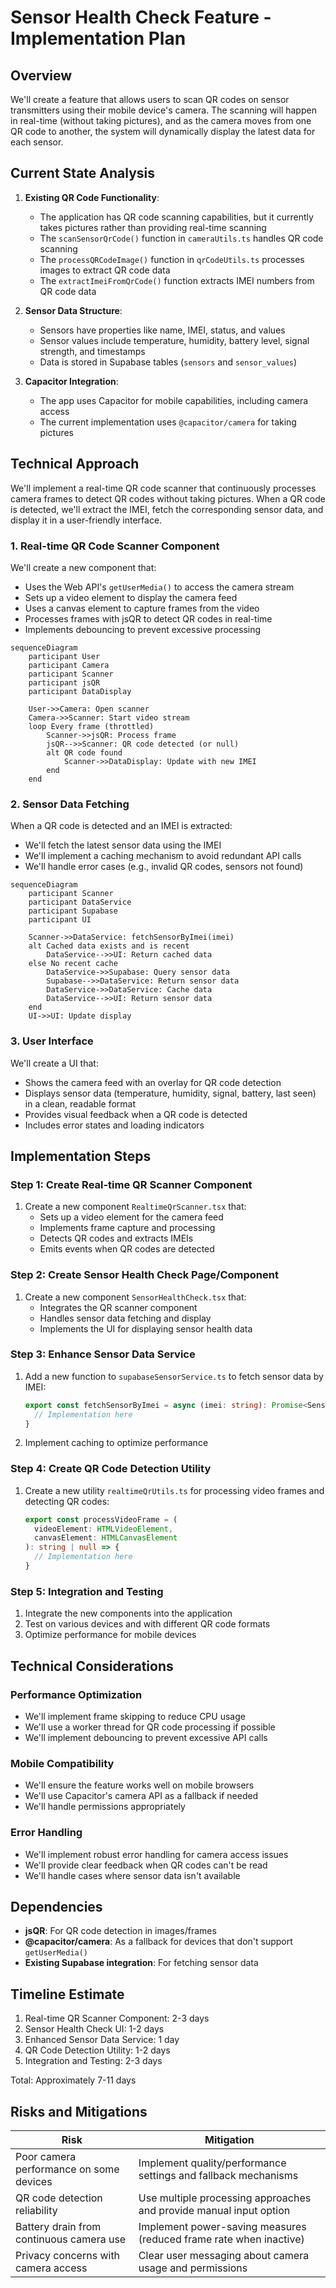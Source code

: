 # Sensor Health Check Feature - Implementation Plan

## Overview

We'll create a feature that allows users to scan QR codes on sensor transmitters using their mobile device's camera. The scanning will happen in real-time (without taking pictures), and as the camera moves from one QR code to another, the system will dynamically display the latest data for each sensor.

## Current State Analysis

1. **Existing QR Code Functionality**:
   - The application has QR code scanning capabilities, but it currently takes pictures rather than providing real-time scanning
   - The `scanSensorQrCode()` function in `cameraUtils.ts` handles QR code scanning
   - The `processQRCodeImage()` function in `qrCodeUtils.ts` processes images to extract QR code data
   - The `extractImeiFromQrCode()` function extracts IMEI numbers from QR code data

2. **Sensor Data Structure**:
   - Sensors have properties like name, IMEI, status, and values
   - Sensor values include temperature, humidity, battery level, signal strength, and timestamps
   - Data is stored in Supabase tables (`sensors` and `sensor_values`)

3. **Capacitor Integration**:
   - The app uses Capacitor for mobile capabilities, including camera access
   - The current implementation uses `@capacitor/camera` for taking pictures

## Technical Approach

We'll implement a real-time QR code scanner that continuously processes camera frames to detect QR codes without taking pictures. When a QR code is detected, we'll extract the IMEI, fetch the corresponding sensor data, and display it in a user-friendly interface.

### 1. Real-time QR Code Scanner Component

We'll create a new component that:
- Uses the Web API's `getUserMedia()` to access the camera stream
- Sets up a video element to display the camera feed
- Uses a canvas element to capture frames from the video
- Processes frames with jsQR to detect QR codes in real-time
- Implements debouncing to prevent excessive processing

```mermaid
sequenceDiagram
    participant User
    participant Camera
    participant Scanner
    participant jsQR
    participant DataDisplay

    User->>Camera: Open scanner
    Camera->>Scanner: Start video stream
    loop Every frame (throttled)
        Scanner->>jsQR: Process frame
        jsQR-->>Scanner: QR code detected (or null)
        alt QR code found
            Scanner->>DataDisplay: Update with new IMEI
        end
    end
```

### 2. Sensor Data Fetching

When a QR code is detected and an IMEI is extracted:
- We'll fetch the latest sensor data using the IMEI
- We'll implement a caching mechanism to avoid redundant API calls
- We'll handle error cases (e.g., invalid QR codes, sensors not found)

```mermaid
sequenceDiagram
    participant Scanner
    participant DataService
    participant Supabase
    participant UI

    Scanner->>DataService: fetchSensorByImei(imei)
    alt Cached data exists and is recent
        DataService-->>UI: Return cached data
    else No recent cache
        DataService->>Supabase: Query sensor data
        Supabase-->>DataService: Return sensor data
        DataService->>DataService: Cache data
        DataService-->>UI: Return sensor data
    end
    UI->>UI: Update display
```

### 3. User Interface

We'll create a UI that:
- Shows the camera feed with an overlay for QR code detection
- Displays sensor data (temperature, humidity, signal, battery, last seen) in a clean, readable format
- Provides visual feedback when a QR code is detected
- Includes error states and loading indicators

## Implementation Steps

### Step 1: Create Real-time QR Scanner Component

1. Create a new component `RealtimeQrScanner.tsx` that:
   - Sets up a video element for the camera feed
   - Implements frame capture and processing
   - Detects QR codes and extracts IMEIs
   - Emits events when QR codes are detected

### Step 2: Create Sensor Health Check Page/Component

1. Create a new component `SensorHealthCheck.tsx` that:
   - Integrates the QR scanner component
   - Handles sensor data fetching and display
   - Implements the UI for displaying sensor health data

### Step 3: Enhance Sensor Data Service

1. Add a new function to `supabaseSensorService.ts` to fetch sensor data by IMEI:
   ```typescript
   export const fetchSensorByImei = async (imei: string): Promise<SensorData | null> => {
     // Implementation here
   }
   ```

2. Implement caching to optimize performance

### Step 4: Create QR Code Detection Utility

1. Create a new utility `realtimeQrUtils.ts` for processing video frames and detecting QR codes:
   ```typescript
   export const processVideoFrame = (
     videoElement: HTMLVideoElement, 
     canvasElement: HTMLCanvasElement
   ): string | null => {
     // Implementation here
   }
   ```

### Step 5: Integration and Testing

1. Integrate the new components into the application
2. Test on various devices and with different QR code formats
3. Optimize performance for mobile devices

## Technical Considerations

### Performance Optimization

- We'll implement frame skipping to reduce CPU usage
- We'll use a worker thread for QR code processing if possible
- We'll implement debouncing to prevent excessive API calls

### Mobile Compatibility

- We'll ensure the feature works well on mobile browsers
- We'll use Capacitor's camera API as a fallback if needed
- We'll handle permissions appropriately

### Error Handling

- We'll implement robust error handling for camera access issues
- We'll provide clear feedback when QR codes can't be read
- We'll handle cases where sensor data isn't available

## Dependencies

- **jsQR**: For QR code detection in images/frames
- **@capacitor/camera**: As a fallback for devices that don't support `getUserMedia()`
- **Existing Supabase integration**: For fetching sensor data

## Timeline Estimate

1. Real-time QR Scanner Component: 2-3 days
2. Sensor Health Check UI: 1-2 days
3. Enhanced Sensor Data Service: 1 day
4. QR Code Detection Utility: 1-2 days
5. Integration and Testing: 2-3 days

Total: Approximately 7-11 days

## Risks and Mitigations

| Risk | Mitigation |
|------|------------|
| Poor camera performance on some devices | Implement quality/performance settings and fallback mechanisms |
| QR code detection reliability | Use multiple processing approaches and provide manual input option |
| Battery drain from continuous camera use | Implement power-saving measures (reduced frame rate when inactive) |
| Privacy concerns with camera access | Clear user messaging about camera usage and permissions |